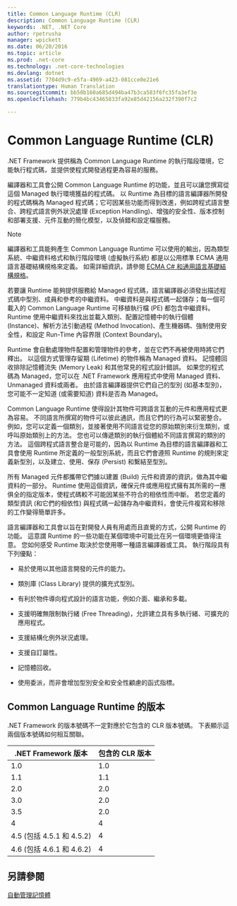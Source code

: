 ```yaml
---
title: Common Language Runtime (CLR)
description: Common Language Runtime (CLR)
keywords: .NET, .NET Core
author: rpetrusha
manager: wpickett
ms.date: 06/20/2016
ms.topic: article
ms.prod: .net-core
ms.technology: .net-core-technologies
ms.devlang: dotnet
ms.assetid: 7704d9c9-e5fa-4969-a423-081cce0e21e6
translationtype: Human Translation
ms.sourcegitcommit: bb50b160a685d494ba47b3ca583f6fc35fa3ef3e
ms.openlocfilehash: 779b4bc43465833fa92e85d42156a232f390f7c2

---
```


# <a name="common-language-runtime-clr"></a>Common Language Runtime (CLR)

.NET Framework 提供稱為 Common Language Runtime 的執行階段環境，它能執行程式碼，並提供使程式開發過程更為容易的服務。

編譯器和工具會公開 Common Language Runtime 的功能，並且可以讓您撰寫從這個 Managed 執行環境獲益的程式碼。 以 Runtime 為目標的語言編譯器所開發的程式碼稱為 Managed 程式碼；它可因某些功能而得到改進，例如跨程式語言整合、跨程式語言例外狀況處理 (Exception Handling)、增強的安全性、版本控制和部署支援、元件互動的簡化模型，以及偵錯和設定檔服務。

> [!NOTE]
> 編譯器和工具能夠產生 Common Language Runtime 可以使用的輸出，因為類型系統、中繼資料格式和執行階段環境 (虛擬執行系統) 都是以公用標準 ECMA 通用語言基礎結構規格來定義。 如需詳細資訊，請參閱 [ECMA C# 和通用語言基礎結構規格](https://www.visualstudio.com/en-us/mt639507)。

若要讓 Runtime 能夠提供服務給 Managed 程式碼，語言編譯器必須發出描述程式碼中型別、成員和參考的中繼資料。 中繼資料是與程式碼一起儲存；每一個可載入的 Common Language Runtime 可移植執行檔 (PE) 都包含中繼資料。 Runtime 使用中繼資料來找出並載入類別、配置記憶體中的執行個體 (Instance)、解析方法引動過程 (Method Invocation)、產生機器碼、強制使用安全性，和設定 Run-Time 內容界限 (Context Boundary)。

Runtime 會自動處理物件配置和管理物件的參考，並在它們不再被使用時將它們釋出。 以這個方式管理存留期 (Lifetime) 的物件稱為 Managed 資料。 記憶體回收排除記憶體流失 (Memory Leak) 和其他常見的程式設計錯誤。 如果您的程式碼為 Managed，您可以在 .NET Framework 應用程式中使用 Managed 資料、Unmanaged 資料或兩者。 由於語言編譯器提供它們自己的型別 (如基本型別)，您可能不一定知道 (或需要知道) 資料是否為 Managed。

Common Language Runtime 使得設計其物件可跨語言互動的元件和應用程式更為容易。 不同語言所撰寫的物件可以彼此通訊，而且它們的行為可以緊密整合。 例如，您可以定義一個類別，並接著使用不同語言從您的原始類別來衍生類別，或呼叫原始類別上的方法。 您也可以傳遞類別的執行個體給不同語言撰寫的類別的方法。 這個跨程式語言整合是可能的，因為以 Runtime 為目標的語言編譯器和工具會使用 Runtime 所定義的一般型別系統，而且它們會遵照 Runtime 的規則來定義新型別，以及建立、使用、保存 (Persist) 和繫結至型別。

所有 Managed 元件都攜帶它們據以建置 (Build) 元件和資源的資訊，做為其中繼資料的一部分。 Runtime 使用這個資訊，確保元件或應用程式擁有其所需的一應俱全的指定版本，使程式碼較不可能因某些不符合的相依性而中斷。 若您定義的類型資訊 (和它們的相依性) 與程式碼一起儲存為中繼資料，會使元件複寫和移除的工作變得簡單許多。

語言編譯器和工具會以旨在對開發人員有用處而且直覺的方式，公開 Runtime 的功能。 這意謂 Runtime 的一些功能在某個環境中可能比在另一個環境更值得注意。 您如何感受 Runtime 取決於您使用哪一種語言編譯器或工具。 執行階段具有下列優點： 

* 易於使用以其他語言開發的元件的能力。

* 類別庫 (Class Library) 提供的擴充式型別。

* 有利於物件導向程式設計的語言功能，例如介面、繼承和多載。

* 支援明確無限制執行緒 (Free Threading)，允許建立具有多執行緒、可擴充的應用程式。

* 支援結構化例外狀況處理。

* 支援自訂屬性。

* 記憶體回收。

* 使用委派，而非會增加型別安全和安全性顧慮的函式指標。

## <a name="versions-of-the-common-language-runtime"></a>Common Language Runtime 的版本

.NET Framework 的版本號碼不一定對應於它包含的 CLR 版本號碼。 下表顯示這兩個版本號碼如何相互關聯。 

.NET Framework 版本 | 包含的 CLR 版本 
---------------------- | --------------------
1.0 | 1.0
1.1 | 1.1
2.0 | 2.0
3.0 | 2.0
3.5 | 2.0
4 | 4
4.5 (包括 4.5.1 和 4.5.2) | 4
4.6 (包括 4.6.1 和 4.6.2) | 4

## <a name="see-also"></a>另請參閱

[自動管理記憶體](garbagecollection/index.md)

 




<!--HONumber=Nov16_HO3-->


